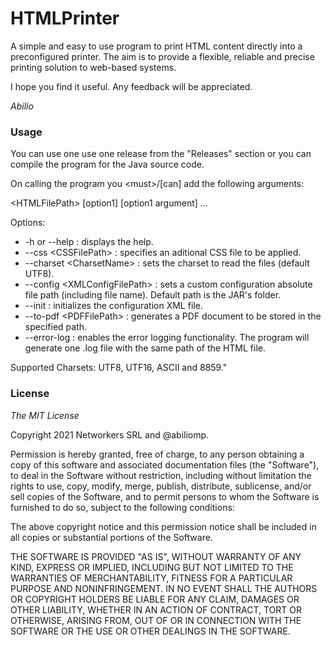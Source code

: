 <h1>HTMLPrinter</h1>
<p>A simple and easy to use program to print HTML content directly into a preconfigured printer. The aim is to provide a flexible, reliable and precise printing solution to web-based systems.</p>
<p>I hope you find it useful. Any feedback will be appreciated.</p>
<em>Abilio</em>

<h3>Usage</h3>
<p>You can use one use one release from the "Releases" section or you can compile the program for the Java source code.</p>
<p>On calling the program you &lt;must&gt;/[can] add the following arguments:</p>
<p>&lt;HTMLFilePath&gt; [option1] [option1 argument] ...</p>
<p>Options:</p>
<ul>
  <li>-h or --help : displays the help.</li>
  <li>--css &lt;CSSFilePath&gt; : specifies an aditional CSS file to be applied.</li>
  <li>--charset &lt;CharsetName&gt; : sets the charset to read the files (default UTF8).</li>
  <li>--config &lt;XMLConfigFilePath&gt; : sets a custom configuration absolute file path (including file name). Default path is the JAR's folder.</li>
  <li>--init : initializes the configuration XML file.</li>
  <li>--to-pdf &lt;PDFFilePath&gt; : generates a PDF document to be stored in the specified path.</li>
  <li>--error-log : enables the error logging functionality. The program will generate one .log file with the same path of the HTML file.</li>
</ul>
<p>Supported Charsets: UTF8, UTF16, ASCII and 8859."</p>

<h3>License</h3>
<em>The MIT License</em>
<p>Copyright 2021 Networkers SRL and @abiliomp.</p>
<p>Permission is hereby granted, free of charge, to any person obtaining a copy of this software and associated documentation files (the "Software"), to deal in the Software without restriction, including without limitation the rights to use, copy, modify, merge, publish, distribute, sublicense, and/or sell copies of the Software, and to permit persons to whom the Software is furnished to do so, subject to the following conditions:</p>
<p>The above copyright notice and this permission notice shall be included in all copies or substantial portions of the Software.</p>
<p>THE SOFTWARE IS PROVIDED "AS IS", WITHOUT WARRANTY OF ANY KIND, EXPRESS OR IMPLIED, INCLUDING BUT NOT LIMITED TO THE WARRANTIES OF MERCHANTABILITY, FITNESS FOR A PARTICULAR PURPOSE AND NONINFRINGEMENT. IN NO EVENT SHALL THE AUTHORS OR COPYRIGHT HOLDERS BE LIABLE FOR ANY CLAIM, DAMAGES OR OTHER LIABILITY, WHETHER IN AN ACTION OF CONTRACT, TORT OR OTHERWISE, ARISING FROM, OUT OF OR IN CONNECTION WITH THE SOFTWARE OR THE USE OR OTHER DEALINGS IN THE SOFTWARE.</p>
